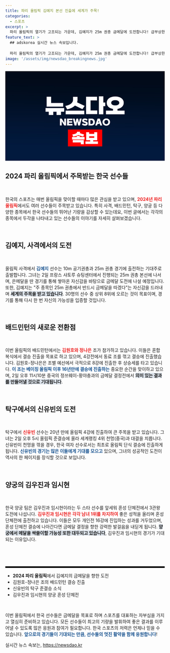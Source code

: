 ```yaml
---
title: 파리 올림픽 김예지 본선 진출에 세계가 주목!
categories:
  - 스포츠
excerpt: >
  파리 올림픽의 열기가 고조되는 가운데, 김예지가 25m 권총 금메달에 도전합니다! 급부상한 사격 스타 김예지는 “주 종목에서 반드시 금메달을 따겠다”는 각오를 밝혔고, 혼합 복식 배드민턴팀도 결승에 진출해 메달을 노리는 등 한국 선수들의 연이은 선전이 기대됩니다!
feature_text: >
  ## adskorea 실시간 뉴스 속보입니다.

  파리 올림픽의 열기가 고조되는 가운데, 김예지가 25m 권총 금메달에 도전합니다! 급부상한 사격 스타 김예지는 “주 종목에서 반드시 금메달을 따겠다”는 각오를 밝혔고, 혼합 복식 배드민턴팀도 결승에 진출해 메달을 노리는 등 한국 선수들의 연이은 선전이 기대됩니다!
image: '/assets/img/newsdao_breakingnews.jpg'
---
```


<p><img src="/assets/img/newsdao_breakingnews.jpg" alt="adskorea 속보" /></p>

<h2 data-ke-size="size26">2024 파리 올림픽에서 주목받는 한국 선수들</h2>

<p data-ke-size="size16">&nbsp;</p>  

<p>한국의 스포츠는 매번 올림픽을 맞이할 때마다 많은 관심을 받고 있으며, <b><span style="color: #ee2323;">2024년 파리 올림픽</span></b>에서도 여러 선수들이 주목받고 있습니다. 특히 사격, 배드민턴, 탁구, 양궁 등 다양한 종목에서 한국 선수들의 뛰어난 기량을 감상할 수 있는데요, 이번 글에서는 각각의 종목에서 두각을 나타내고 있는 선수들의 이야기를 자세히 살펴보겠습니다. </p>

<p data-ke-size="size16">&nbsp;</p> 

<h2 data-ke-size="size26">김예지, 사격에서의 도전</h2>

<p data-ke-size="size16">&nbsp;</p>  

<p>올림픽 사격에서 <b><span style="color: #1a5490;">김예지</span></b> 선수는 10m 공기권총과 25m 권총 경기에 출전하는 기대주로 출발합니다. 그녀는 2일 프랑스 샤토루 슈팅센터에서 진행되는 25m 권총 본선에 나서며, 은메달을 딴 경기를 통해 쌓아온 자신감을 바탕으로 금메달 도전에 나설 예정입니다. 또한, 김예지는 "주 종목인 25m 권총에서 반드시 금메달을 따겠다"는 자신감을 드러내며 <b><span style="background-color: #21538527;">세계의 주목을 받고 있습니다</span></b>. 30명의 선수 중 상위 8위에 오르는 것이 목표이며, 경기를 통해 다시 한 번 자신의 가능성을 입증할 것입니다.</p>

<p data-ke-size="size16">&nbsp;</p> 

<h2 data-ke-size="size26">배드민턴의 새로운 전환점</h2>

<p data-ke-size="size16">&nbsp;</p>  

<p>이번 올림픽의 배드민턴에서는 <b><span style="color: #ee2323;">김원호와 정나은</span></b> 조가 참가하고 있습니다. 이들은 혼합 복식에서 결승 진출을 목표로 하고 있으며, 4강전에서 동료 조를 꺾고 결승에 진출했습니다. 김원호-정나은은 조별 예선에서 극적으로 8강에 진출한 후 상승세를 타고 있습니다. <b><span style="color: #1a5490;">이 조는 베이징 올림픽 이후 16년만에 결승에 진출하는</span></b> 중요한 순간을 맞이하고 있으며, 2일 오후 11시10분 중국의 정쓰웨이-황야충과의 금메달 결정전에서 <b><span style="background-color: #21538527;">의미 있는 결과를 만들어낼 것으로 기대됩니다</span></b>.</p>

<p data-ke-size="size16">&nbsp;</p> 

<h2 data-ke-size="size26">탁구에서의 신유빈의 도전</h2>

<p data-ke-size="size16">&nbsp;</p>  

<p>탁구에서 <b><span style="color: #ee2323;">신유빈</span></b> 선수는 20년 만에 올림픽 4강에 진출하여 큰 주목을 받고 있습니다. 그녀는 2일 오후 5시 올림픽 준결승에 올라 세계랭킹 4위 천멍(중국)과 대결을 치릅니다. 신유빈이 천멍을 꺾을 경우, 한국 여자 선수로서는 최초로 올림픽 단식 결승에 진출하게 됩니다. <b><span style="color: #1a5490;">신유빈의 경기는 많은 이들에게 기대를 모으고</span></b> 있으며, 그녀의 성공적인 도전이 역사의 한 페이지를 장식할 것으로 보입니다.</p>

<p data-ke-size="size16">&nbsp;</p> 

<h2 data-ke-size="size26">양궁의 김우진과 임시현</h2>

<p data-ke-size="size16">&nbsp;</p>  

<p>한국 양궁 팀은 김우진과 임시현이라는 두 스타 선수를 앞세워 혼성 단체전에서 3관왕 도전에 나섭니다. <b><span style="color: #ee2323;">김우진과 임시현은 각각 남녀 1위를 차지하여</span></b> 좋은 성적을 올리며 혼성 단체전에 출전하고 있습니다. 이들은 모두 개인전 16강에 진입하는 성과를 거두었으며, 혼성 단체전 결승에 나아간다면 금메달 결정을 향한 강력한 발걸음을 내딛게 됩니다. <b><span style="background-color: #21538527;">양궁에서 메달을 싹쓸이할 가능성 또한 대두되고 있습니다</span></b>, 김우진과 임시현의 경기가 기대되는 이유입니다.</p>

<p data-ke-size="size16">&nbsp;</p> 

<p data-ke-size="size16">&nbsp;</p>  

<hr style="border: 2px solid #000000;"/>

<ul>
<li><b>2024 파리 올림픽</b>에서 김예지의 금메달을 향한 도전</li>
<li>김원호-정나은 조의 배드민턴 결승 진출</li>
<li>신유빈의 탁구 준결승 소식</li>
<li>김우진과 임시현의 양궁 혼성 단체전</li>
</ul>

<p data-ke-size="size16">&nbsp;</p>  

<p>이번 올림픽에서 한국 선수들은 금메달을 목표로 하며 스포츠를 대표하는 자부심을 가지고 열심히 준비하고 있습니다. 모든 선수들이 최고의 기량을 발휘하여 좋은 결과를 이루어낼 수 있도록 많은 응원과 참여가 필요합니다. 한국 스포츠의 저력은 언제나 믿을 수 있습니다. <b><span style="color: #1a5490;">앞으로의 경기들이 기대되는 만큼, 선수들의 멋진 활약을 함께 응원합니다</span></b>!</p>
실시간 뉴스 속보는, <a href="https://newsdao.kr" rel="dofollow">https://newsdao.kr</a>


